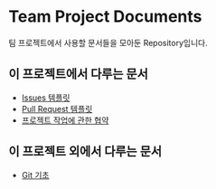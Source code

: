 # Team Project Documents
팀 프로젝트에서 사용할 문서들을 모아둔 Repository입니다.

## 이 프로젝트에서 다루는 문서
- [Issues 템플릿](./.github/ISSUE_TEMPLATE.md)
- [Pull Request 템플릿](./github/PULL_REQUEST_TEMPLATE.md)
- [프로젝트 작업에 관한 협약](./Convention.md)

## 이 프로젝트 외에서 다루는 문서
- [Git 기초](https://yymin1022.notion.site/Git-ebcd92cdb69e4f6aab69ebe53c26d7af)
